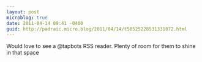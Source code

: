 ```yaml
---
layout: post
microblog: true
date: 2011-04-14 09:41 -0400
guid: http://padraic.micro.blog/2011/04/14/t58525228531331072.html
---
```

Would love to see a @tapbots RSS reader. Plenty of room for them to shine in that space
